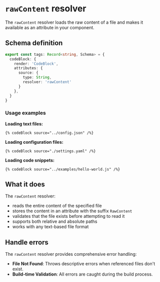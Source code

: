 # `rawContent` resolver

The `rawContent` resolver loads the raw content of a file and makes it available as an attribute in your component.

## Schema definition

```typescript
export const tags: Record<string, Schema> = {
  codeBlock: {
    render: 'CodeBlock',
    attributes: {
      source: {
        type: String,
        resolver: 'rawContent'
      }
    },
  }
}
```

### Usage examples

**Loading text files:**
```markdoc {% process=false %}
{% codeBlock source="../config.json" /%}
```

**Loading configuration files:**
```markdoc {% process=false %}
{% codeBlock source="./settings.yaml" /%}
```

**Loading code snippets:**
```markdoc {% process=false %}
{% codeBlock source="../examples/hello-world.js" /%}
```

## What it does

The `rawContent` resolver:
- reads the entire content of the specified file
- stores the content in an attribute with the suffix `RawContent`
- validates that the file exists before attempting to read it
- supports both relative and absolute paths
- works with any text-based file format

## Handle errors

The `rawContent` resolver provides comprehensive error handling:

- **File Not Found**: Throws descriptive errors when referenced files don't exist.
- **Build-time Validation**: All errors are caught during the build process.
